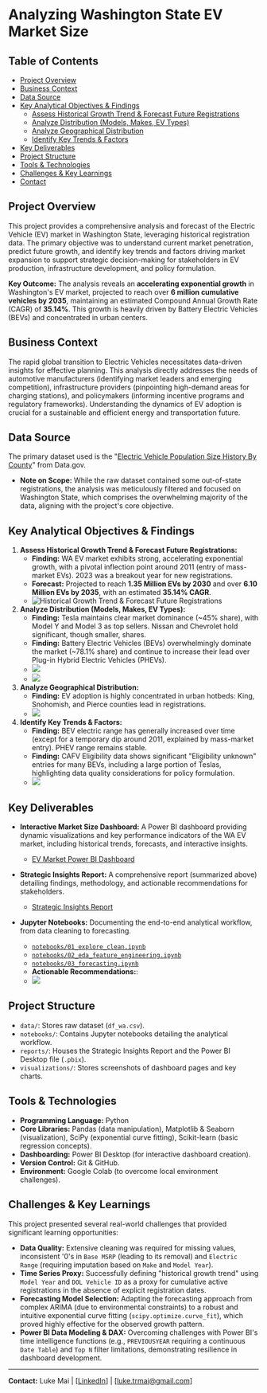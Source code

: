 # Analyzing Washington State EV Market Size

## Table of Contents

* [Project Overview](#project-overview)
* [Business Context](#business-context)
* [Data Source](#data-source)
* [Key Analytical Objectives & Findings](#key-analytical-objectives--findings)
    * [Assess Historical Growth Trend & Forecast Future Registrations](#1-assess-historical-growth-trend--forecast-future-registrations)
    * [Analyze Distribution (Models, Makes, EV Types)](#2-analyze-distribution-models-makes-ev-types)
    * [Analyze Geographical Distribution](#3-analyze-geographical-distribution)
    * [Identify Key Trends & Factors](#4-identify-key-trends--factors)
* [Key Deliverables](#key-deliverables)
* [Project Structure](#project-structure)
* [Tools & Technologies](#tools--technologies)
* [Challenges & Key Learnings](#challenges--key-learnings)
* [Contact](#contact)

## Project Overview

This project provides a comprehensive analysis and forecast of the Electric Vehicle (EV) market in Washington State, leveraging historical registration data. The primary objective was to understand current market penetration, predict future growth, and identify key trends and factors driving market expansion to support strategic decision-making for stakeholders in EV production, infrastructure development, and policy formulation.

**Key Outcome:** The analysis reveals an **accelerating exponential growth** in Washington's EV market, projected to reach over **6 million cumulative vehicles by 2035**, maintaining an estimated Compound Annual Growth Rate (CAGR) of **35.14%**. This growth is heavily driven by Battery Electric Vehicles (BEVs) and concentrated in urban centers.

## Business Context

The rapid global transition to Electric Vehicles necessitates data-driven insights for effective planning. This analysis directly addresses the needs of automotive manufacturers (identifying market leaders and emerging competition), infrastructure providers (pinpointing high-demand areas for charging stations), and policymakers (informing incentive programs and regulatory frameworks). Understanding the dynamics of EV adoption is crucial for a sustainable and efficient energy and transportation future.

## Data Source

The primary dataset used is the "[Electric Vehicle Population Size History By County](https://catalog.data.gov/dataset/electric-vehicle-population-size-history-by-county)" from Data.gov.
* **Note on Scope:** While the raw dataset contained some out-of-state registrations, the analysis was meticulously filtered and focused on Washington State, which comprises the overwhelming majority of the data, aligning with the project's core objective.

## Key Analytical Objectives & Findings

1.  **Assess Historical Growth Trend & Forecast Future Registrations:**
    * **Finding:** WA EV market exhibits strong, accelerating exponential growth, with a pivotal inflection point around 2011 (entry of mass-market EVs). 2023 was a breakout year for new registrations.
    * **Forecast:** Projected to reach **1.35 Million EVs by 2030** and over **6.10 Million EVs by 2035**, with an estimated **35.14% CAGR**.
    * ![Historical Growth Trend & Forecast Future Registrations](https://github.com/mrluke269/EV_Market_Analysis/blob/main/visualizations/2_EV_Adoption_Trends%26Forecast.png)
2.  **Analyze Distribution (Models, Makes, EV Types):**
    * **Finding:** Tesla maintains clear market dominance (~45% share), with Model Y and Model 3 as top sellers. Nissan and Chevrolet hold significant, though smaller, shares.
    * **Finding:** Battery Electric Vehicles (BEVs) overwhelmingly dominate the market (~78.1% share) and continue to increase their lead over Plug-in Hybrid Electric Vehicles (PHEVs).
    * ![](https://github.com/mrluke269/EV_Market_Analysis/blob/main/visualizations/3_Market_Segmentation.png)
    * ![](https://github.com/mrluke269/EV_Market_Analysis/blob/main/visualizations/4_Technology%26Type_Trends.png)
3.  **Analyze Geographical Distribution:**
    * **Finding:** EV adoption is highly concentrated in urban hotbeds: King, Snohomish, and Pierce counties lead in registrations.
    * ![](https://github.com/mrluke269/EV_Market_Analysis/blob/main/visualizations/5_Geographical_Distribution.png)
4.  **Identify Key Trends & Factors:**
    * **Finding:** BEV electric range has generally increased over time (except for a temporary dip around 2011, explained by mass-market entry). PHEV range remains stable.
    * **Finding:** CAFV Eligibility data shows significant "Eligibility unknown" entries for many BEVs, including a large portion of Teslas, highlighting data quality considerations for policy formulation.
    * ![](https://github.com/mrluke269/EV_Market_Analysis/blob/main/visualizations/6_CAFV_Eligibility%26Policy.png)

## Key Deliverables

* **Interactive Market Size Dashboard:** A Power BI dashboard providing dynamic visualizations and key performance indicators of the WA EV market, including historical trends, forecasts, and interactive insights.
    * [EV Market Power BI Dashboard](https://github.com/mrluke269/EV_Market_Analysis/tree/main/reports)

* **Strategic Insights Report:** A comprehensive report (summarized above) detailing findings, methodology, and actionable recommendations for stakeholders.
    * [Strategic Insights Report](https://github.com/mrluke269/EV_Market_Analysis/tree/main/reports)
* **Jupyter Notebooks:** Documenting the end-to-end analytical workflow, from data cleaning to forecasting.
    * [`notebooks/01_explore_clean.ipynb`](notebooks/01_explore_clean.ipynb)
    * [`notebooks/02_eda_feature_engineering.ipynb`](notebooks/02_eda_feature_engineering.ipynb)
    * [`notebooks/03_forecasting.ipynb`](notebooks/03_forecasting.ipynb)
  * **Actionable Recommendations:**:
  * ![](https://github.com/mrluke269/EV_Market_Analysis/blob/main/visualizations/7_Recommendations.png)

## Project Structure

* `data/`: Stores raw dataset (`df_wa.csv`).
* `notebooks/`: Contains Jupyter notebooks detailing the analytical workflow.
* `reports/`: Houses the Strategic Insights Report and the Power BI Desktop file (`.pbix`).
* `visualizations/`: Stores screenshots of dashboard pages and key charts.

## Tools & Technologies

* **Programming Language:** Python
* **Core Libraries:** Pandas (data manipulation), Matplotlib & Seaborn (visualization), SciPy (exponential curve fitting), Scikit-learn (basic regression concepts).
* **Dashboarding:** Power BI Desktop (for interactive dashboard creation).
* **Version Control:** Git & GitHub.
* **Environment:** Google Colab (to overcome local environment challenges).

## Challenges & Key Learnings

This project presented several real-world challenges that provided significant learning opportunities:
* **Data Quality:** Extensive cleaning was required for missing values, inconsistent '0's in `Base MSRP` (leading to its removal) and `Electric Range` (requiring imputation based on `Make` and `Model Year`).
* **Time Series Proxy:** Successfully defining "historical growth trend" using `Model Year` and `DOL Vehicle ID` as a proxy for cumulative active registrations in the absence of explicit registration dates.
* **Forecasting Model Selection:** Adapting the forecasting approach from complex ARIMA (due to environmental constraints) to a robust and intuitive exponential curve fitting (`scipy.optimize.curve_fit`), which proved highly effective for the observed growth pattern.
* **Power BI Data Modeling & DAX:** Overcoming challenges with Power BI's time intelligence functions (e.g., `PREVIOUSYEAR` requiring a continuous `Date Table`) and `Top N` filter limitations, demonstrating resilience in dashboard development.



---
**Contact:** Luke Mai | [[LinkedIn](https://www.linkedin.com/in/lukemai/)] | [luke.trmai@gmail.com]
